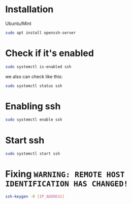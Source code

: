 # Installation

Ubuntu/Mint

```bash
sudo apt install openssh-server
```

# Check if it's enabled

```bash
sudo systemctl is-enabled ssh
```
we also can check like this:
```bash
sudo systemctl status ssh
```

# Enabling ssh
```bash
sudo systemctl enable ssh
```

# Start ssh
```bash
sudo systemctl start ssh
```


# Fixing `WARNING: REMOTE HOST IDENTIFICATION HAS CHANGED!`
```bash
ssh-keygen -R [IP_ADDRESS]
```
